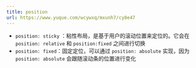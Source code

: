 ```yaml
---
title: position
url: https://www.yuque.com/wcywxq/mxunh7/cy8e47
---
```


- `position: sticky` ：粘性布局，是基于用户的滚动位置来定位的。它会在 `position: relative` 和 `position:fixed` 之间进行切换
- `position: fixed`：固定定位，可以通过 `position: absolute` 实现，因为 `position: absolute` 会跟随滚动条的位置进行变化
